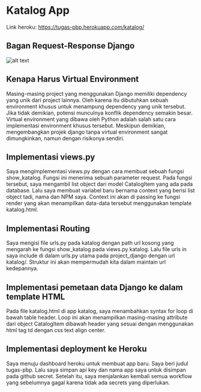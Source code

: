 
# Katalog App

Link heroku: https://tugas-pbp.herokuapp.com/katalog/

## Bagan Request-Response Django

![alt text](readme_files/django.jpg)


## Kenapa Harus Virtual Environment

Masing-masing project yang menggunakan Django memiliki dependency yang unik dari project lainnya.
Oleh karena itu dibutuhkan sebuah environment khusus untuk menampung dependency yang unik tersebut.
Jika tidak demikian, potensi munculnya konflik dependency semakin besar.
Virtual environment yang dibawa oleh Python adalah salah satu cara implementasi environment khusus tersebut.
Meskipun demikian, mengembangkan projek django tanpa virtual environment sangat dimungkinkan, namun dengan risikonya sendiri.

## Implementasi views.py

Saya mengimplementasi views.py dengan cara membuat sebuah fungsi show_katalog. 
Fungsi ini menerima sebuah parameter request.
Pada fungsi tersebut, saya mengambil list object dari model CatalogItem yang ada pada database.
Lalu saya membuat variabel baru bernama context yang berisi list object tadi, nama dan NPM saya.
Context ini akan di passing ke fungsi render yang akan menampilkan data-data tersebut menggunakan template katalog.html.

## Implementasi Routing

Saya mengisi file urls.py pada katalog dengan path url kosong yang mengarah ke fungsi show_katalog pada views.py katalog. Lalu file urls in saya include di dalam urls.py utama pada project_django dengan url katalog/. Struktur ini akan mempermudah kita dalam maintain url kedepannya.

## Implementasi pemetaan data Django ke dalam template HTML

Pada file katalog.html di app katalog, saya menambahkan syntax for loop di bawah table header. Loop ini akan menampilkan masing-masing attribute dari object CatalogItem dibawah header yang sesuai dengan menggunakan html tag td dengan css text align center. 

## Implementasi deployment ke Heroku

Saya menuju dashboard heroku untuk membuat app baru. Saya beri judul tugas-pbp. Lalu saya simpan api key dan nama app saya untuk disimpan pada github secret. Setelah itu, saya menjalankan kembali semua workflow yang sebelumnya gagal karena tidak ada secrets yang diperlukan.